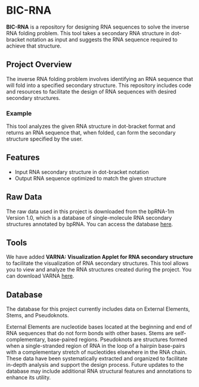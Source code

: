 # BIC-RNA

**BIC-RNA** is a repository for designing RNA sequences to solve the inverse RNA folding problem. This tool takes a secondary RNA structure in dot-bracket notation as input and suggests the RNA sequence required to achieve that structure.

## Project Overview
The inverse RNA folding problem involves identifying an RNA sequence that will fold into a specified secondary structure. This repository includes code and resources to facilitate the design of RNA sequences with desired secondary structures.

### Example
This tool analyzes the given RNA structure in dot-bracket format and returns an RNA sequence that, when folded, can form the secondary structure specified by the user.

## Features
- Input RNA secondary structure in dot-bracket notation
- Output RNA sequence optimized to match the given structure

## Raw Data
The raw data used in this project is downloaded from the bpRNA-1m Version 1.0, which is a database of single-molecule RNA secondary structures annotated by bpRNA. You can access the database [here](https://bprna.cgrb.oregonstate.edu/).

## Tools
We have added **VARNA: Visualization Applet for RNA secondary structure** to facilitate the visualization of RNA secondary structures. This tool allows you to view and analyze the RNA structures created during the project. You can download VARNA [here](https://varna.lisn.upsaclay.fr/index.php?lang=en&page=downloads&css=varna).

## Database

The database for this project currently includes data on External Elements, Stems, and Pseudoknots.

External Elements are nucleotide bases located at the beginning and end of RNA sequences that do not form bonds with other bases.
Stems are self-complementary, base-paired regions.
Pseudoknots are structures formed when a single-stranded region of RNA in the loop of a hairpin base-pairs with a complementary stretch of nucleotides elsewhere in the RNA chain.
These data have been systematically extracted and organized to facilitate in-depth analysis and support the design process. Future updates to the database may include additional RNA structural features and annotations to enhance its utility.
